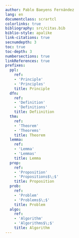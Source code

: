 ```yaml
---
author: Pablo Baeyens Fernández
lang: en
documentclass: scrartcl
colorlinks: true
bibliography: src/citas.bib
biblio-style: apalike
link-citations: true
secnumdepth: 3
toc: true
toc-depth: 3
numbersections: true
linkReferences: true
prefixes:
  ppl:
    ref:
    - 'Principle'
    - 'Principles'
    title: Principle
  dfn:
    ref:
    - 'Definition'
    - 'Definitions'
    title: Defiinition
  thm:
    ref:
    - 'Theorem'
    - 'Theorems'
    title: Theorem
  lemma:
    ref:
    - 'Lemma'
    - 'Lemmas'
    title: Lemma
  prop:
    ref:
    - 'Proposition'
    - 'Propositions$\;$'
    title: Proposition
  prob:
    ref:
    - 'Problem'
    - 'Problems$\;$'
    title: Problem
  algo:
    ref:
    - 'Algorithm'
    - 'Algorithms$\;$'
    title: Algorithm
---
```

